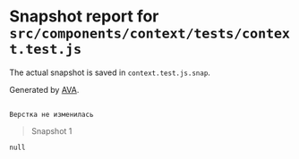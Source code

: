 # Snapshot report for `src/components/context/tests/context.test.js`

The actual snapshot is saved in `context.test.js.snap`.

Generated by [AVA](https://avajs.dev).

## 
    Верстка не изменилась


> Snapshot 1

    null
